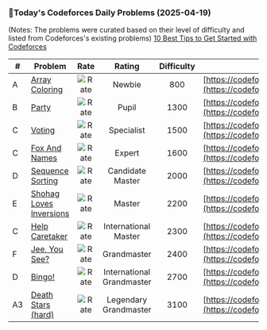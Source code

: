 ### 🌟Today's Codeforces Daily Problems (2025-04-19)
(Notes: The problems were curated based on their level of difficulty and listed from Codeforces's existing problems)
[10 Best Tips to Get Started with Codeforces](https://github.com/ika9810/Codeforces-Daily-Problems/blob/main/10%20Best%20Tips%20to%20Get%20Started%20with%20Codeforces.md)

| # | Problem | Rate| Rating | Difficulty | Contest |
|---| ----- | :--------: | :----------: | :----------: | ---------- |
|A|[Array Coloring](https://codeforces.com/contest/1857/problem/A)|![Rate](https://img.shields.io/badge/Newbie-800-lightgrey)|Newbie|800|[https://codeforces.com/contest/1857](https://codeforces.com/contest/1857)|
|B|[Party](https://codeforces.com/contest/1711/problem/B)|![Rate](https://img.shields.io/badge/Pupil-1300-brightgreen)|Pupil|1300|[https://codeforces.com/contest/1711](https://codeforces.com/contest/1711)|
|C|[Voting](https://codeforces.com/contest/749/problem/C)|![Rate](https://img.shields.io/badge/Specialist-1500-9cf)|Specialist|1500|[https://codeforces.com/contest/749](https://codeforces.com/contest/749)|
|C|[Fox And Names](https://codeforces.com/contest/510/problem/C)|![Rate](https://img.shields.io/badge/Expert-1600-blue)|Expert|1600|[https://codeforces.com/contest/510](https://codeforces.com/contest/510)|
|D|[Sequence Sorting](https://codeforces.com/contest/1223/problem/D)|![Rate](https://img.shields.io/badge/Candidate%20Master-2000-blueviolet)|Candidate Master|2000|[https://codeforces.com/contest/1223](https://codeforces.com/contest/1223)|
|E|[Shohag Loves Inversions](https://codeforces.com/contest/2039/problem/E)|![Rate](https://img.shields.io/badge/Master-2200-orange)|Master|2200|[https://codeforces.com/contest/2039](https://codeforces.com/contest/2039)|
|C|[Help Caretaker](https://codeforces.com/contest/142/problem/C)|![Rate](https://img.shields.io/badge/International%20Master-2300-orange)|International Master|2300|[https://codeforces.com/contest/142](https://codeforces.com/contest/142)|
|F|[Jee, You See?](https://codeforces.com/contest/1670/problem/F)|![Rate](https://img.shields.io/badge/Grandmaster-2400-red)|Grandmaster|2400|[https://codeforces.com/contest/1670](https://codeforces.com/contest/1670)|
|D|[Bingo!](https://codeforces.com/contest/457/problem/D)|![Rate](https://img.shields.io/badge/International%20Grandmaster-2700-red)|International Grandmaster|2700|[https://codeforces.com/contest/457](https://codeforces.com/contest/457)|
|A3|[Death Stars (hard)](https://codeforces.com/contest/958/problem/A3)|![Rate](https://img.shields.io/badge/Legendary%20Grandmaster-3100-red)|Legendary Grandmaster|3100|[https://codeforces.com/contest/958](https://codeforces.com/contest/958)|
